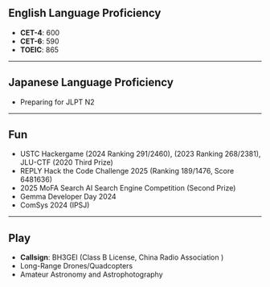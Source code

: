 ## **English Language Proficiency**  
- **CET-4**: 600  
- **CET-6**: 590  
- **TOEIC**: 865

---

## **Japanese Language Proficiency**  
- Preparing for JLPT N2  

---

## **Fun**  
- USTC Hackergame (2024 Ranking 291/2460), (2023 Ranking 268/2381), JLU-CTF (2020 Third Prize)
- REPLY Hack the Code Challenge 2025 (Ranking 189/1476, Score 6481636)
- 2025 MoFA Search AI Search Engine Competition (Second Prize)
- Gemma Developer Day 2024
- ComSys 2024 (IPSJ)
  
---

## **Play**  
- **Callsign**: BH3GEI (Class B License, China Radio Association )
- Long-Range Drones/Quadcopters  
- Amateur Astronomy and Astrophotography
